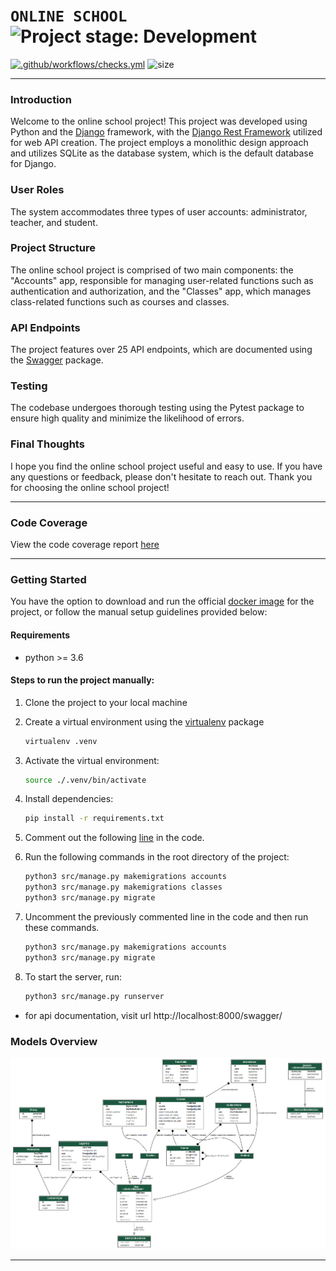 # **`ONLINE SCHOOL`** <img alt="Project stage: Development" src="https://img.shields.io/badge/Project%20Stage-Development-yellowgreen.svg" />

[![.github/workflows/checks.yml](https://github.com/AhzamAhmed6/online_school/actions/workflows/checks.yml/badge.svg)](https://github.com/AhzamAhmed6/online_school/actions/workflows/checks.yml) ![size](https://img.shields.io/github/languages/code-size/ahzamahmed6/online_school)


---

### **Introduction**
Welcome to the online school project! This project was developed using Python and the [Django](https://github.com/django/django) framework, with the [Django Rest Framework](https://github.com/encode/django-rest-framework) utilized for web API creation. The project employs a monolithic design approach and utilizes SQLite as the database system, which is the default database for Django.


### **User Roles**
The system accommodates three types of user accounts: administrator, teacher, and student.

### **Project Structure**
The online school project is comprised of two main components: the "Accounts" app, responsible for managing user-related functions such as authentication and authorization, and the "Classes" app, which manages class-related functions such as courses and classes.

### **API Endpoints**
The project features over 25 API endpoints, which are documented using the [Swagger](https://github.com/marcgibbons/django-rest-swagger) package.

### **Testing**
The codebase undergoes thorough testing using the Pytest package to ensure high quality and minimize the likelihood of errors.

### **Final Thoughts**
I hope you find the online school project useful and easy to use. If you have any questions or feedback, please don't hesitate to reach out. Thank you for choosing the online school project!

---

### **Code Coverage**
View the code coverage report [here](https://ahzamahmed6.github.io/code_cov/)

---

### **Getting Started**

You have the option to download and run the official [docker image](https://hub.docker.com/repository/docker/ahzam6/online_school) for the project, or follow the manual setup guidelines provided below:


#### **Requirements**

- python >= 3.6


#### **Steps to run the project manually:**

1. Clone the project to your local machine

2. Create a virtual environment using the [virtualenv](https://pypi.org/project/virtualenv/) package
    ```sh
    virtualenv .venv
    ```

3. Activate the virtual environment:
    ```sh
    source ./.venv/bin/activate
    ```

4. Install dependencies:
    ```sh
    pip install -r requirements.txt
    ```

5. Comment out the following [line](https://github.com/AhzamAhmed6/online_school/blob/d8c6c25112b14ff88e39ad88256c50245a75c193/online_school/accounts/models/student_models.py#L51) in the code.


6. Run the following commands in the root directory of the project:
    ```sh
    python3 src/manage.py makemigrations accounts
    python3 src/manage.py makemigrations classes
    python3 src/manage.py migrate
    ```

7. Uncomment the previously commented line in the code and then run these commands.
    ```sh
    python3 src/manage.py makemigrations accounts
    python3 src/manage.py migrate
    ```

8. To start the server, run:

    ```sh
    python3 src/manage.py runserver
    ```

- for api documentation, visit url http://localhost:8000/swagger/



### **Models Overview**

![alt text](https://github.com/AhzamAhmed6/online_school/blob/actions/models.png?raw=true)

---